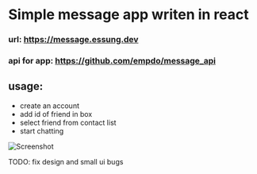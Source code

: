 # Simple message app writen in react

### url: https://message.essung.dev

### api for app: https://github.com/empdo/message_api

## usage:

- create an account
- add id of friend in box
- select friend from contact list
- start chatting

![Screenshot](<img width="1431" alt="screenshot" src="https://user-images.githubusercontent.com/37713376/159449616-5668f5cd-bc11-4f9a-b713-013a8c181f3a.png">
)

TODO: fix design and small ui bugs
